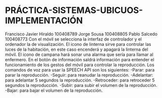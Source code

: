 # PRÁCTICA-SISTEMAS-UBICUOS-IMPLEMENTACIÓN
Francisco Javier Hiraldo 100408789
Jorge Sousa 100408805
Pablo Salcedo 100408773
Con el móvil se selecciona la interfaz de controlador y el ordenador la de visualización.
El icono de linterna sirve para controlar las luces de la habitación, en este caso encenderá y apagará la linterna del móvil.
El icono de campana hará sonar una alarma que sería para llamar al enfermero.
En el botón de información saldrá información para entender el funcionamiento de los gestos del móvil para controlar la reproducción.
Los comandos de voz para usar la SPEECH API son los siguientes:
  -Parar: para parar la reproducción.
  -Seguir: para reanudar la reproducción.
  -Adelantar: para adelantar 5 segundos la reproducción.
  -Retroceder: para retroceder 5 segundos la reproducción.
  -Subir: para subir el volumen de la reproducción.
  -Bajar: para bajar el volumen de la reproducción.